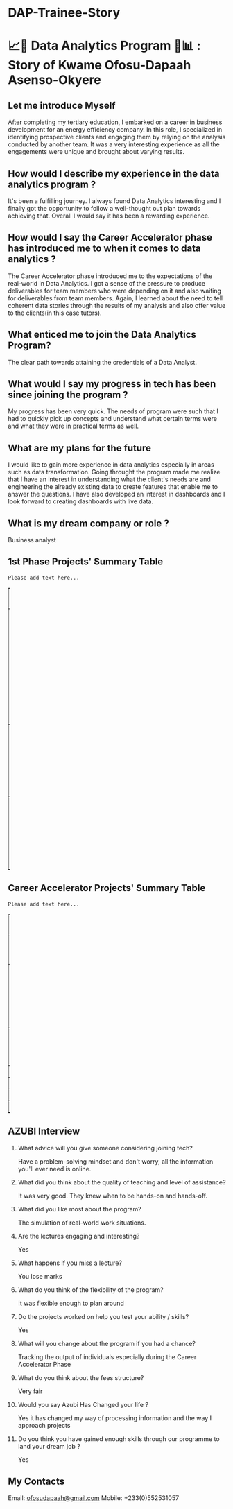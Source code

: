 # DAP-Trainee-Story
# 📈🧪 Data Analytics Program 🧠📊 : Story of Kwame Ofosu-Dapaah Asenso-Okyere

## Let me introduce Myself
After completing my tertiary education, I embarked on a career in business development for an energy efficiency company. In this role, I specialized in identifying prospective clients and engaging them by relying on the analysis conducted by another team. It was a very interesting experience as all the engagements were unique and brought about varying results.

## How would I describe my experience in the data analytics program ? 
It's been a fulfilling journey. I always found Data Analytics interesting and I finally got the opportunity to follow a well-thought out plan towards achieving that. Overall I would say it has been a rewarding experience.

## How would I say the Career Accelerator phase has introduced me to when it comes to data analytics ? 
The Career Accelerator phase introduced me to the expectations of the real-world in Data Analytics. I got a sense of the pressure to produce deliverables for team members who were depending on it and also waiting for deliverables from team members. Again, I learned about the need to tell coherent data stories through the results of my analysis and also offer value to the clients(in this case tutors).

## What enticed me to join the Data Analytics Program?
The clear path towards attaining the credentials of a Data Analyst.

## What would I say my progress in tech has been since joining the program ? 
My progress has been very quick. The needs of program were such that I had to quickly pick up concepts and understand what certain terms were and what they were in practical terms as well.

## What are my plans for the future 
I would like to gain more experience in data analytics especially in areas such as data transformation. Going throught the program made me realize that I have an interest in understanding what the client's needs are and engineering the already existing data  to create features that enable me to answer the questions. I have also developed an interest in dashboards and I look forward to creating dashboards with live data.

## What is my dream company or role ?
Business analyst

## 1st Phase Projects' Summary Table
`Please add text here...`
<table style="width: 1%;" border="1" cellpadding="1">
<tbody>
<tr>
<td>#</td>
<td>Project's Name</td>
<td>Description</td>
<td>Additional</td>
</tr>

<tr>
<td>1</td>
<td>Parking tickets leaderboard</td>
<td>An analysis of parking tickets issued in NYC</td>
<td>An analysis to see the agencies that issued tickets the most out of the first 1 million records of the NYC Parking Violations Data</td>
</tr>

<tr>
<td>2</td>
<td>Shifting Immages</td>
<td> Shifting images of numbers from the mnist dataset</td>
<td> This is a program to shift the position of images from the MNIST data set</td>
</tr>

<tr>
<td>3</td>
<td> Sales Analysis</td>
<td> A brief sales analysis</td>
<td> Created a dataframe from a list of dictionaries and did some analysis</td>
</tr>

</tbody>
</table>

## Career Accelerator Projects' Summary Table
`Please add text here...`
<table style="width: 1%;" border="1" cellpadding="1">
<tbody>
<tr>
<td>#</td>
<td>Project's Name</td>
<td>Description</td>
<td>Article</td>
<td>Deployed App</td>
<td>App Repository</td>
<td>Dev Repository</td>
</tr>

<tr>
<td>1</td>
<td>India Startup Funding </td>
<td>An analysis of funding for startups in India </td>
<td> <a href="https://www.linkedin.com/pulse/india-startup-funding-analysis-kwame-asenso-okyere/?trackingId=3mn9RrhyQfKN1Y3UEKqpxg%3D%3D"> India Startup Article</a> </td>
<td>N/A</td>
<td><a href="https://github.com/odee0405/India-Startup-Funding-Analysis"> App Repository </a></td>
<td><a href="https://github.com/odee0405/India-Startup-Funding-Analysis/blob/main/Analysis/Startup%20Data%20Cleaned%20and%20Analysis.ipynb"> Dev Repository</a></td>
</tr>

<tr>
<td>2</td>
<td>Corporacion Favorita Grocery Chain Sales Analysis and Forecasting </td>
<td> A regression analysis of a grocery store chain </td>
<td> <a href="https://www.linkedin.com/pulse/time-series-regression-forecasting-sales-analysis-kwame-asenso-okyere/">Sales Forecasting Article </a> </td>
<td>  N/A </td>
<td> <a href="https://github.com/odee0405/Grocery-store-forecast">Sales Forecasting App Repository </a> </td>
<td> <a href="https://github.com/odee0405/Grocery-store-forecast/blob/main/Notebooks/Time%20Series%20Project101.ipynb">Sales Forecasting Dev Repository </a> </td>
</tr>


<tr>
<td>3</td>
<td> Churn Analysis </td>
<td> Churn analysis for a telecommunications company</td>
<td> <a href="https://www.linkedin.com/pulse/ml-classification-project-teleco-customer-churn-kwame-asenso-okyere/?trackingId=%2FsUhtVm8R6Wa%2Fx8bWq5Z9A%3D%3D"> Churn Analysis Article </a></td>
<td> N/A </td>
<td> <a href="https://github.com/odee0405/Churn-Analysis"> Churn Analysis App Repository</a> </td>
<td> <a href="https://github.com/odee0405/Churn-Analysis/blob/main/Telco%20Churn%20Analysis%20and%20Modelling%20.ipynb"> Churn Analysis Dev Repository</a> </td>
</tr>

<tr>
<td>4</td>
<td> </td>
<td> </td>
<td> </td>
<td> </td>
<td> </td>
<td> </td>
</tr>

<tr>
<td>5</td>
<td> </td>
<td> </td>
<td> </td>
<td> </td>
<td> </td>
<td> </td>
</tr>

<tr>
<td>6</td>
<td> </td>
<td> </td>
<td> </td>
<td> </td>
<td> </td>
<td> </td>
</tr>

<tr>
<td>Capstsone</td>
<td> </td>
<td> </td>
<td> </td>
<td> </td>
<td> </td>
<td> </td>
</tr>

</tbody>
</table>

## AZUBI Interview 
1. What advice will you give someone considering joining tech? 

    Have a problem-solving mindset and don't worry, all the information you'll ever need is online.

1. What did you think about the quality of teaching and level of assistance? 

    It was very good. They knew when to be hands-on and hands-off.

1. What did you like most about the program? 

    The simulation of real-world work situations.

1. Are the lectures engaging and interesting? 

    Yes

1. What happens if you miss a lecture? 

    You lose marks 

1. What do you think of the flexibility of the program? 

    It was flexible enough to plan around 

1. Do the projects worked on help you test your ability / skills? 

    Yes 

1. What will you change about the program if you had a chance? 

    Tracking the output of individuals especially during the Career Accelerator Phase

1. What do you think about the fees structure? 

    Very fair

1. Would you say Azubi Has Changed your life ? 

    Yes it has changed my way of processing information and the way I approach projects

1. Do you think you have gained enough skills through our programme to land your dream job ? 

    Yes


## My Contacts
Email: ofosudapaah@gmail.com
Mobile: +233(0)552531057


